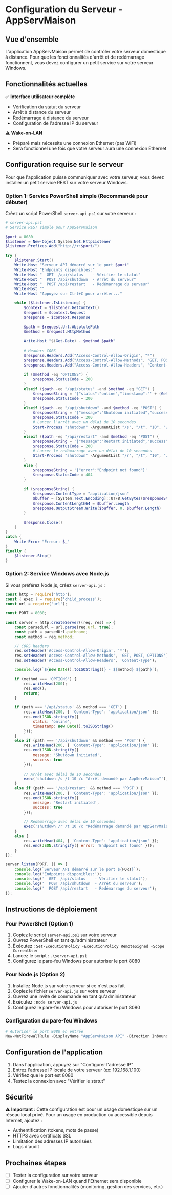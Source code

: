 # Configuration du Serveur - AppServMaison

## Vue d'ensemble

L'application AppServMaison permet de contrôler votre serveur domestique à distance. Pour que les fonctionnalités d'arrêt et de redémarrage fonctionnent, vous devez configurer un petit service sur votre serveur Windows.

## Fonctionnalités actuelles

✅ **Interface utilisateur complète**
- Vérification du statut du serveur
- Arrêt à distance du serveur
- Redémarrage à distance du serveur
- Configuration de l'adresse IP du serveur

⚠️ **Wake-on-LAN**
- Préparé mais nécessite une connexion Ethernet (pas WiFi)
- Sera fonctionnel une fois que votre serveur aura une connexion Ethernet

## Configuration requise sur le serveur

Pour que l'application puisse communiquer avec votre serveur, vous devez installer un petit service REST sur votre serveur Windows.

### Option 1: Service PowerShell simple (Recommandé pour débuter)

Créez un script PowerShell `server-api.ps1` sur votre serveur :

```powershell
# server-api.ps1
# Service REST simple pour AppServMaison

$port = 8080
$listener = New-Object System.Net.HttpListener
$listener.Prefixes.Add("http://+:$port/")

try {
    $listener.Start()
    Write-Host "Serveur API démarré sur le port $port"
    Write-Host "Endpoints disponibles:"
    Write-Host "  GET  /api/status    - Vérifier le statut"
    Write-Host "  POST /api/shutdown  - Arrêt du serveur"
    Write-Host "  POST /api/restart   - Redémarrage du serveur"
    Write-Host ""
    Write-Host "Appuyez sur Ctrl+C pour arrêter..."

    while ($listener.IsListening) {
        $context = $listener.GetContext()
        $request = $context.Request
        $response = $context.Response
        
        $path = $request.Url.AbsolutePath
        $method = $request.HttpMethod
        
        Write-Host "$(Get-Date) - $method $path"
        
        # Headers CORS
        $response.Headers.Add("Access-Control-Allow-Origin", "*")
        $response.Headers.Add("Access-Control-Allow-Methods", "GET, POST, OPTIONS")
        $response.Headers.Add("Access-Control-Allow-Headers", "Content-Type")
        
        if ($method -eq "OPTIONS") {
            $response.StatusCode = 200
        }
        elseif ($path -eq "/api/status" -and $method -eq "GET") {
            $responseString = '{"status":"online","timestamp":"' + (Get-Date).ToString() + '"}'
            $response.StatusCode = 200
        }
        elseif ($path -eq "/api/shutdown" -and $method -eq "POST") {
            $responseString = '{"message":"Shutdown initiated","success":true}'
            $response.StatusCode = 200
            # Lancer l'arrêt avec un délai de 10 secondes
            Start-Process "shutdown" -ArgumentList "/s", "/t", "10", "/c", "Arrêt demandé par AppServMaison"
        }
        elseif ($path -eq "/api/restart" -and $method -eq "POST") {
            $responseString = '{"message":"Restart initiated","success":true}'
            $response.StatusCode = 200
            # Lancer le redémarrage avec un délai de 10 secondes
            Start-Process "shutdown" -ArgumentList "/r", "/t", "10", "/c", "Redémarrage demandé par AppServMaison"
        }
        else {
            $responseString = '{"error":"Endpoint not found"}'
            $response.StatusCode = 404
        }
        
        if ($responseString) {
            $response.ContentType = "application/json"
            $buffer = [System.Text.Encoding]::UTF8.GetBytes($responseString)
            $response.ContentLength64 = $buffer.Length
            $response.OutputStream.Write($buffer, 0, $buffer.Length)
        }
        
        $response.Close()
    }
}
catch {
    Write-Error "Erreur: $_"
}
finally {
    $listener.Stop()
}
```

### Option 2: Service Windows avec Node.js

Si vous préférez Node.js, créez `server-api.js` :

```javascript
const http = require('http');
const { exec } = require('child_process');
const url = require('url');

const PORT = 8080;

const server = http.createServer((req, res) => {
    const parsedUrl = url.parse(req.url, true);
    const path = parsedUrl.pathname;
    const method = req.method;

    // CORS headers
    res.setHeader('Access-Control-Allow-Origin', '*');
    res.setHeader('Access-Control-Allow-Methods', 'GET, POST, OPTIONS');
    res.setHeader('Access-Control-Allow-Headers', 'Content-Type');

    console.log(`${new Date().toISOString()} - ${method} ${path}`);

    if (method === 'OPTIONS') {
        res.writeHead(200);
        res.end();
        return;
    }

    if (path === '/api/status' && method === 'GET') {
        res.writeHead(200, { 'Content-Type': 'application/json' });
        res.end(JSON.stringify({
            status: 'online',
            timestamp: new Date().toISOString()
        }));
    }
    else if (path === '/api/shutdown' && method === 'POST') {
        res.writeHead(200, { 'Content-Type': 'application/json' });
        res.end(JSON.stringify({
            message: 'Shutdown initiated',
            success: true
        }));
        
        // Arrêt avec délai de 10 secondes
        exec('shutdown /s /t 10 /c "Arrêt demandé par AppServMaison"');
    }
    else if (path === '/api/restart' && method === 'POST') {
        res.writeHead(200, { 'Content-Type': 'application/json' });
        res.end(JSON.stringify({
            message: 'Restart initiated',
            success: true
        }));
        
        // Redémarrage avec délai de 10 secondes
        exec('shutdown /r /t 10 /c "Redémarrage demandé par AppServMaison"');
    }
    else {
        res.writeHead(404, { 'Content-Type': 'application/json' });
        res.end(JSON.stringify({ error: 'Endpoint not found' }));
    }
});

server.listen(PORT, () => {
    console.log(`Serveur API démarré sur le port ${PORT}`);
    console.log('Endpoints disponibles:');
    console.log('  GET  /api/status    - Vérifier le statut');
    console.log('  POST /api/shutdown  - Arrêt du serveur');
    console.log('  POST /api/restart   - Redémarrage du serveur');
});
```

## Instructions de déploiement

### Pour PowerShell (Option 1)

1. Copiez le script `server-api.ps1` sur votre serveur
2. Ouvrez PowerShell en tant qu'administrateur
3. Exécutez : `Set-ExecutionPolicy -ExecutionPolicy RemoteSigned -Scope CurrentUser`
4. Lancez le script : `.\server-api.ps1`
5. Configurez le pare-feu Windows pour autoriser le port 8080

### Pour Node.js (Option 2)

1. Installez Node.js sur votre serveur si ce n'est pas fait
2. Copiez le fichier `server-api.js` sur votre serveur
3. Ouvrez une invite de commande en tant qu'administrateur
4. Exécutez : `node server-api.js`
5. Configurez le pare-feu Windows pour autoriser le port 8080

### Configuration du pare-feu Windows

```powershell
# Autoriser le port 8080 en entrée
New-NetFirewallRule -DisplayName "AppServMaison API" -Direction Inbound -Protocol TCP -LocalPort 8080 -Action Allow
```

## Configuration de l'application

1. Dans l'application, appuyez sur "Configurer l'adresse IP"
2. Entrez l'adresse IP locale de votre serveur (ex: 192.168.1.100)
3. Vérifiez que le port est 8080
4. Testez la connexion avec "Vérifier le statut"

## Sécurité

⚠️ **Important** : Cette configuration est pour un usage domestique sur un réseau local privé. Pour un usage en production ou accessible depuis Internet, ajoutez :

- Authentification (tokens, mots de passe)
- HTTPS avec certificats SSL
- Limitation des adresses IP autorisées
- Logs d'audit

## Prochaines étapes

- [ ] Tester la configuration sur votre serveur
- [ ] Configurer le Wake-on-LAN quand l'Ethernet sera disponible
- [ ] Ajouter d'autres fonctionnalités (monitoring, gestion des services, etc.)